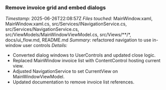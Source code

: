### Remove invoice grid and embed dialogs
*Timestamp:* 2025-06-26T22:08:57Z
*Files touched:* MainWindow.xaml, MainWindow.xaml.cs, src/Services/INavigationService.cs, src/Services/NavigationService.cs, src/ViewModels/MainWindowViewModel.cs, src/Views/**/*, docs/ui_flow.md, README.md
*Summary:* refactored navigation to use in-window user controls
*Details:* 
- Converted dialog windows to UserControls and updated close logic.
- Replaced MainWindow invoice list with ContentControl hosting current view.
- Adjusted NavigationService to set CurrentView on MainWindowViewModel.
- Updated documentation to remove invoice list references.
